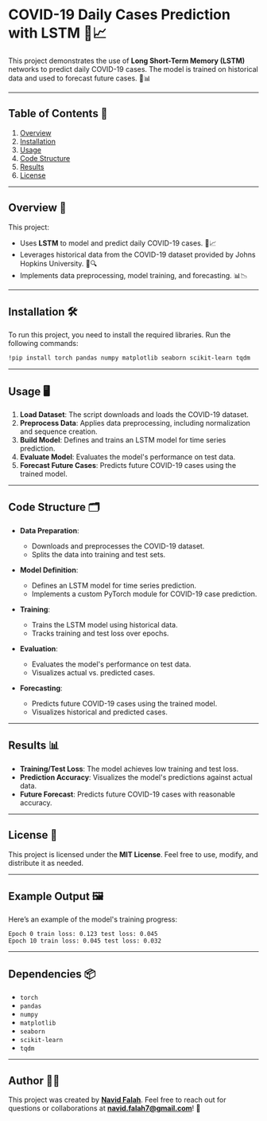 # COVID-19 Daily Cases Prediction with LSTM 🦠📈

This project demonstrates the use of **Long Short-Term Memory (LSTM)** networks to predict daily COVID-19 cases. The model is trained on historical data and used to forecast future cases. 🎯📊

---

## Table of Contents 📑
1. [Overview](#overview-)
2. [Installation](#installation-)
3. [Usage](#usage-)
4. [Code Structure](#code-structure-)
5. [Results](#results-)
6. [License](#license-)

---

## Overview 🚀

This project:
- Uses **LSTM** to model and predict daily COVID-19 cases. 🤖📈
- Leverages historical data from the COVID-19 dataset provided by Johns Hopkins University. 🧠🔍
- Implements data preprocessing, model training, and forecasting. 📊📉

---

## Installation 🛠️

To run this project, you need to install the required libraries. Run the following commands:

```bash
!pip install torch pandas numpy matplotlib seaborn scikit-learn tqdm
```

---

## Usage 🖥️

1. **Load Dataset**: The script downloads and loads the COVID-19 dataset.
2. **Preprocess Data**: Applies data preprocessing, including normalization and sequence creation.
3. **Build Model**: Defines and trains an LSTM model for time series prediction.
4. **Evaluate Model**: Evaluates the model's performance on test data.
5. **Forecast Future Cases**: Predicts future COVID-19 cases using the trained model.

---

## Code Structure 🗂️

- **Data Preparation**:
  - Downloads and preprocesses the COVID-19 dataset.
  - Splits the data into training and test sets.

- **Model Definition**:
  - Defines an LSTM model for time series prediction.
  - Implements a custom PyTorch module for COVID-19 case prediction.

- **Training**:
  - Trains the LSTM model using historical data.
  - Tracks training and test loss over epochs.

- **Evaluation**:
  - Evaluates the model's performance on test data.
  - Visualizes actual vs. predicted cases.

- **Forecasting**:
  - Predicts future COVID-19 cases using the trained model.
  - Visualizes historical and predicted cases.

---

## Results 📊

- **Training/Test Loss**: The model achieves low training and test loss.
- **Prediction Accuracy**: Visualizes the model's predictions against actual data.
- **Future Forecast**: Predicts future COVID-19 cases with reasonable accuracy.

---

## License 📜

This project is licensed under the **MIT License**. Feel free to use, modify, and distribute it as needed.

---

## Example Output 🖼️

Here’s an example of the model's training progress:

```plaintext
Epoch 0 train loss: 0.123 test loss: 0.045
Epoch 10 train loss: 0.045 test loss: 0.032
```

---

## Dependencies 📦

- `torch`
- `pandas`
- `numpy`
- `matplotlib`
- `seaborn`
- `scikit-learn`
- `tqdm`

---

## Author 👨‍💻

This project was created by **[Navid Falah](https://github.com/navidfalah)**. Feel free to reach out for questions or collaborations at **navid.falah7@gmail.com**! 🤝
